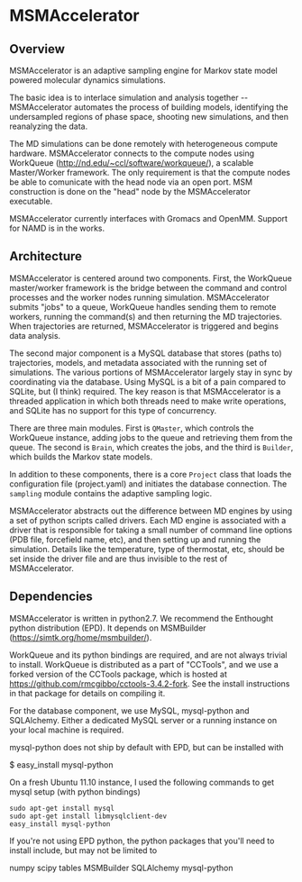 MSMAccelerator
==============

Overview
--------

MSMAccelerator is an adaptive sampling engine for Markov state model powered
molecular dynamics simulations.

The basic idea is to interlace simulation and analysis together --
MSMAccelerator automates the process of building models, identifying the
undersampled regions of phase space, shooting new simulations, and then
reanalyzing the data.

The MD simulations can be done remotely with heterogeneous compute hardware.
MSMAccelerator connects to the compute nodes using WorkQueue
(http://nd.edu/~ccl/software/workqueue/), a scalable Master/Worker framework.
The only requirement is that the compute nodes be able to comunicate with the
head node via an open port. MSM construction is done on the "head" node by
the MSMAccelerator executable.

MSMAccelerator currently interfaces with Gromacs and OpenMM. Support for NAMD is
in the works.

Architecture
------------

MSMAccelerator is centered around two components. First, the WorkQueue
master/worker framework is the bridge between the command and control processes
and the worker nodes running simulation. MSMAccelerator submits "jobs" to a queue,
WorkQueue handles sending them to remote workers, running the command(s) and
then returning the MD trajectories. When trajectories are returned, MSMAccelerator
is triggered and begins data analysis.

The second major component is a MySQL database that stores (paths to) trajectories,
models, and metadata associated with the running set of simulations. The various
portions of MSMAccelerator largely stay in sync by coordinating via the database.
Using MySQL is a bit of a pain compared to SQLite, but (I think) required. The
key reason is that MSMAccelerator is a threaded application in which both threads
need to make write operations, and SQLite has no support for this type of
concurrency.


There are three main modules. First is `QMaster`, which controls the WorkQueue 
instance, adding jobs to the queue and retrieving them from the queue. The second
is `Brain`, which creates the jobs, and the third is `Builder`, which builds the
Markov state models.

In addition to these components, there is a core `Project` class that loads the
configuration file (project.yaml) and initiates the database connection. The
`sampling` module contains the adaptive sampling logic.

MSMAccelerator abstracts out the difference between MD engines by using a set
of python scripts called drivers. Each MD engine is associated with a driver
that is responsible for taking a small number of command line options (PDB file,
forcefield name, etc), and then setting up and running the simulation. Details
like the temperature, type of thermostat, etc, should be set inside the driver
file and are thus invisible to the rest of MSMAccelerator.

Dependencies
------------

MSMAccelerator is written in python2.7. We recommend the Enthought python
distribution (EPD). It depends on MSMBuilder (https://simtk.org/home/msmbuilder/).

WorkQueue and its python bindings are required, and are not always trivial to
install. WorkQueue is distributed as a part of "CCTools", and we use a forked
version of the CCTools package, which is hosted at
https://github.com/rmcgibbo/cctools-3.4.2-fork. See the install instructions in
that package for details on compiling it.

For the database component, we use MySQL, mysql-python and SQLAlchemy. Either a
dedicated MySQL server or a running instance on your local machine is required.

mysql-python does not ship by default with EPD, but can be installed with

$ easy_install mysql-python

On a fresh Ubuntu 11.10 instance, I used the following commands to get mysql setup
(with python bindings)

    sudo apt-get install mysql
    sudo apt-get install libmysqlclient-dev
    easy_install mysql-python

If you're not using EPD python, the python packages that you'll need to install
include, but may not be limited to

numpy
scipy
tables
MSMBuilder
SQLAlchemy
mysql-python

